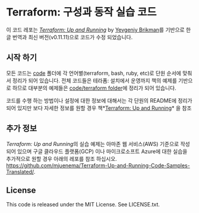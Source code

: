 # Terraform: 구성과 동작 실습 코드

이 코드 레포는 *[Terraform: Up and Running](http://www.terraformupandrunning.com)* by 
[Yevgeniy Brikman](http://www.ybrikman.com)를 기반으로 한글 번역과 최신 버전(v0.11.11)으로 코드가 수정 되었습니다.

## 시작 하기
모든 코드는 [code](/code) 폴더에 각 언어별(terraform, bash, ruby, etc)로 단원 순서에 맞춰서 정리가 되어 있습니다. 전체 코드들은 테라폼: 설치에서 운영까지 책의 예제를 기반으로 하므로 대부분의 예제들은 [code/terraform folder](/code/terraform)에 정리가 되어 있습니다.

코드를 수행 하는 방법이나 설정에 대한 정보에 대해서는 각 단원의 README에 정리가 되어 있지만 보다 자세한 정보를 원할 경우 책*[Terraform: Up and Running](http://www.terraformupandrunning.com)* 을 참조

## 추가 정보
*Terraform: Up and Running*의 실습 예제는 아마존 웹 서비스(AWS) 기준으로 작성 되어 있으며 구글 클라우드 플랫폼(GCP) 이나 마이크로소프트 Azure에 대한 실습을 추가적으로 원할 경우 아래의 레포를 참조 하십시오.
https://github.com/mjuenema/Terraform-Up-and-Running-Code-Samples-Translated/. 


## License

This code is released under the MIT License. See LICENSE.txt.
